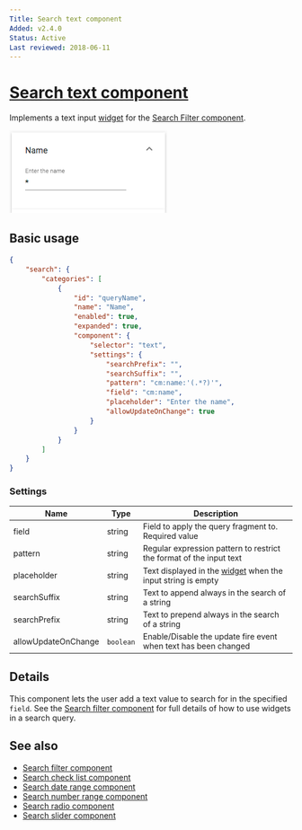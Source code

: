 ```yaml
---
Title: Search text component
Added: v2.4.0
Status: Active
Last reviewed: 2018-06-11
---
```


# [Search text component](../../../lib/content-services/src/lib/search/components/search-text/search-text.component.ts "Defined in search-text.component.ts")

Implements a text input [widget](../../../lib/testing/src/lib/core/pages/form/widgets/widget.ts) for the [Search Filter component](search-filter.component.md).

![Text Widget](../../docassets/images/search-text.png)

## Basic usage

```json
{
    "search": {
        "categories": [
            {
                "id": "queryName",
                "name": "Name",
                "enabled": true,
                "expanded": true,
                "component": {
                    "selector": "text",
                    "settings": {
                        "searchPrefix": "",
                        "searchSuffix": "",
                        "pattern": "cm:name:'(.*?)'",
                        "field": "cm:name",
                        "placeholder": "Enter the name",
                        "allowUpdateOnChange": true
                    }
                }
            }
        ]
    }
}
```

### Settings

| Name | Type | Description |
| ---- | ---- | ----------- |
| field | string | Field to apply the query fragment to. Required value |
| pattern | string | Regular expression pattern to restrict the format of the input text |
| placeholder | string | Text displayed in the [widget](../../../lib/testing/src/lib/core/pages/form/widgets/widget.ts) when the input string is empty |
| searchSuffix | string | Text to append always in the search of a string|
| searchPrefix | string | Text to prepend always in the search of a string|
| allowUpdateOnChange | `boolean` | Enable/Disable the update fire event when text has been changed

## Details

This component lets the user add a text value to search for in the specified
`field`. See the [Search filter component](search-filter.component.md) for full
details of how to use widgets in a search query.

## See also

-   [Search filter component](search-filter.component.md)
-   [Search check list component](search-check-list.component.md)
-   [Search date range component](search-date-range.component.md)
-   [Search number range component](search-number-range.component.md)
-   [Search radio component](search-radio.component.md)
-   [Search slider component](search-slider.component.md)
